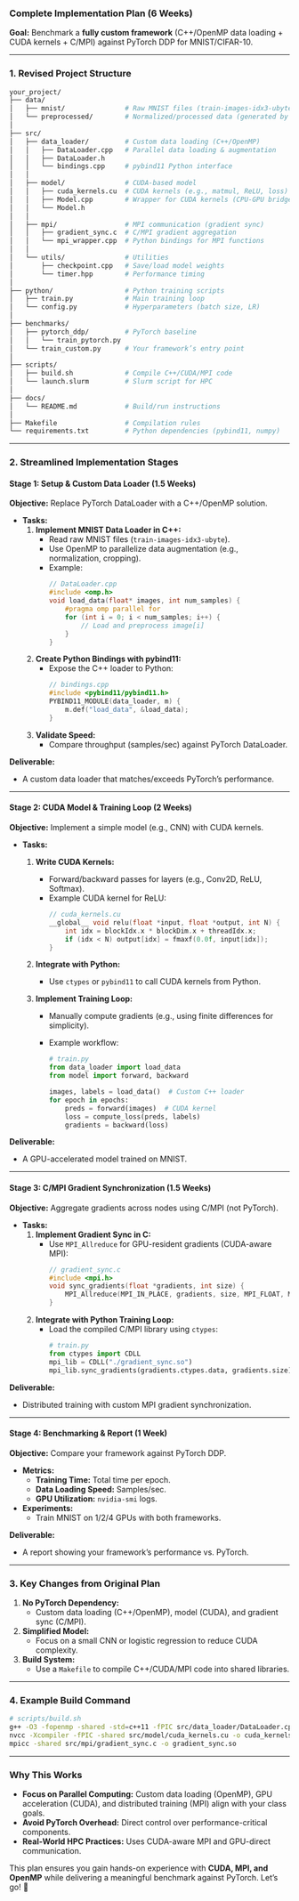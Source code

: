 ### **Complete Implementation Plan (6 Weeks)**

**Goal:** Benchmark a **fully custom framework** (C++/OpenMP data loading + CUDA kernels + C/MPI) against PyTorch DDP for MNIST/CIFAR-10.

---

### **1. Revised Project Structure**

```bash
your_project/
├── data/
│   ├── mnist/               # Raw MNIST files (train-images-idx3-ubyte, etc.)
│   └── preprocessed/        # Normalized/processed data (generated by your C++ loader)
│
├── src/
│   ├── data_loader/         # Custom data loading (C++/OpenMP)
│   │   ├── DataLoader.cpp   # Parallel data loading & augmentation
│   │   ├── DataLoader.h
│   │   └── bindings.cpp     # pybind11 Python interface
│   │
│   ├── model/               # CUDA-based model
│   │   ├── cuda_kernels.cu  # CUDA kernels (e.g., matmul, ReLU, loss)
│   │   ├── Model.cpp        # Wrapper for CUDA kernels (CPU-GPU bridge)
│   │   └── Model.h
│   │
│   ├── mpi/                 # MPI communication (gradient sync)
│   │   ├── gradient_sync.c  # C/MPI gradient aggregation
│   │   └── mpi_wrapper.cpp  # Python bindings for MPI functions
│   │
│   └── utils/               # Utilities
│       ├── checkpoint.cpp   # Save/load model weights
│       └── timer.hpp        # Performance timing
│
├── python/                  # Python training scripts
│   ├── train.py             # Main training loop
│   └── config.py            # Hyperparameters (batch size, LR)
│
├── benchmarks/
│   ├── pytorch_ddp/         # PyTorch baseline
│   │   └── train_pytorch.py
│   └── train_custom.py      # Your framework’s entry point
│
├── scripts/
│   ├── build.sh             # Compile C++/CUDA/MPI code
│   └── launch.slurm         # Slurm script for HPC
│
├── docs/
│   └── README.md            # Build/run instructions
│
├── Makefile                 # Compilation rules
└── requirements.txt         # Python dependencies (pybind11, numpy)
```

---

### **2. Streamlined Implementation Stages**

#### **Stage 1: Setup & Custom Data Loader (1.5 Weeks)**

**Objective:** Replace PyTorch DataLoader with a C++/OpenMP solution.

- **Tasks:**
  1. **Implement MNIST Data Loader in C++:**
     - Read raw MNIST files (`train-images-idx3-ubyte`).
     - Use OpenMP to parallelize data augmentation (e.g., normalization, cropping).
     - Example:
       ```cpp
       // DataLoader.cpp
       #include <omp.h>
       void load_data(float* images, int num_samples) {
           #pragma omp parallel for
           for (int i = 0; i < num_samples; i++) {
               // Load and preprocess image[i]
           }
       }
       ```
  2. **Create Python Bindings with pybind11:**
     - Expose the C++ loader to Python:
       ```cpp
       // bindings.cpp
       #include <pybind11/pybind11.h>
       PYBIND11_MODULE(data_loader, m) {
           m.def("load_data", &load_data);
       }
       ```
  3. **Validate Speed:**
     - Compare throughput (samples/sec) against PyTorch DataLoader.

**Deliverable:**

- A custom data loader that matches/exceeds PyTorch’s performance.

---

#### **Stage 2: CUDA Model & Training Loop (2 Weeks)**

**Objective:** Implement a simple model (e.g., CNN) with CUDA kernels.

- **Tasks:**

  1. **Write CUDA Kernels:**
     - Forward/backward passes for layers (e.g., Conv2D, ReLU, Softmax).
     - Example CUDA kernel for ReLU:
       ```cpp
       // cuda_kernels.cu
       __global__ void relu(float *input, float *output, int N) {
           int idx = blockIdx.x * blockDim.x + threadIdx.x;
           if (idx < N) output[idx] = fmaxf(0.0f, input[idx]);
       }
       ```
  2. **Integrate with Python:**
     - Use `ctypes` or `pybind11` to call CUDA kernels from Python.
  3. **Implement Training Loop:**

     - Manually compute gradients (e.g., using finite differences for simplicity).
     - Example workflow:

       ```python
       # train.py
       from data_loader import load_data
       from model import forward, backward

       images, labels = load_data()  # Custom C++ loader
       for epoch in epochs:
           preds = forward(images)  # CUDA kernel
           loss = compute_loss(preds, labels)
           gradients = backward(loss)
       ```

**Deliverable:**

- A GPU-accelerated model trained on MNIST.

---

#### **Stage 3: C/MPI Gradient Synchronization (1.5 Weeks)**

**Objective:** Aggregate gradients across nodes using C/MPI (not PyTorch).

- **Tasks:**
  1. **Implement Gradient Sync in C:**
     - Use `MPI_Allreduce` for GPU-resident gradients (CUDA-aware MPI):
       ```c
       // gradient_sync.c
       #include <mpi.h>
       void sync_gradients(float *gradients, int size) {
           MPI_Allreduce(MPI_IN_PLACE, gradients, size, MPI_FLOAT, MPI_SUM, MPI_COMM_WORLD);
       }
       ```
  2. **Integrate with Python Training Loop:**
     - Load the compiled C/MPI library using `ctypes`:
       ```python
       # train.py
       from ctypes import CDLL
       mpi_lib = CDLL("./gradient_sync.so")
       mpi_lib.sync_gradients(gradients.ctypes.data, gradients.size)
       ```

**Deliverable:**

- Distributed training with custom MPI gradient synchronization.

---

#### **Stage 4: Benchmarking & Report (1 Week)**

**Objective:** Compare your framework against PyTorch DDP.

- **Metrics:**
  - **Training Time:** Total time per epoch.
  - **Data Loading Speed:** Samples/sec.
  - **GPU Utilization:** `nvidia-smi` logs.
- **Experiments:**
  - Train MNIST on 1/2/4 GPUs with both frameworks.

**Deliverable:**

- A report showing your framework’s performance vs. PyTorch.

---

### **3. Key Changes from Original Plan**

1. **No PyTorch Dependency:**
   - Custom data loading (C++/OpenMP), model (CUDA), and gradient sync (C/MPI).
2. **Simplified Model:**
   - Focus on a small CNN or logistic regression to reduce CUDA complexity.
3. **Build System:**
   - Use a `Makefile` to compile C++/CUDA/MPI code into shared libraries.

---

### **4. Example Build Command**

```bash
# scripts/build.sh
g++ -O3 -fopenmp -shared -std=c++11 -fPIC src/data_loader/DataLoader.cpp -o data_loader.so
nvcc -Xcompiler -fPIC -shared src/model/cuda_kernels.cu -o cuda_kernels.so
mpicc -shared src/mpi/gradient_sync.c -o gradient_sync.so
```

---

### **Why This Works**

- **Focus on Parallel Computing:** Custom data loading (OpenMP), GPU acceleration (CUDA), and distributed training (MPI) align with your class goals.
- **Avoid PyTorch Overhead:** Direct control over performance-critical components.
- **Real-World HPC Practices:** Uses CUDA-aware MPI and GPU-direct communication.

This plan ensures you gain hands-on experience with **CUDA, MPI, and OpenMP** while delivering a meaningful benchmark against PyTorch. Let’s go! 🚀
